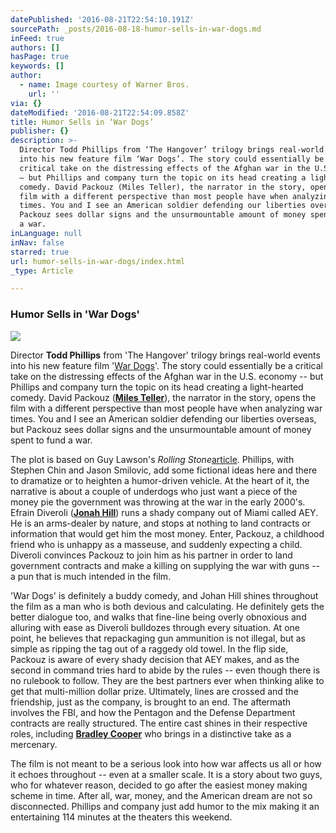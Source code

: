 ```yaml
---
datePublished: '2016-08-21T22:54:10.191Z'
sourcePath: _posts/2016-08-18-humor-sells-in-war-dogs.md
inFeed: true
authors: []
hasPage: true
keywords: []
author:
  - name: Image courtesy of Warner Bros.
    url: ''
via: {}
dateModified: '2016-08-21T22:54:09.858Z'
title: Humor Sells in ‘War Dogs’
publisher: {}
description: >-
  Director Todd Phillips from ‘The Hangover’ trilogy brings real-world events
  into his new feature film ‘War Dogs’. The story could essentially be a
  critical take on the distressing effects of the Afghan war in the U.S. economy
  – but Phillips and company turn the topic on its head creating a light-hearted
  comedy. David Packouz (Miles Teller), the narrator in the story, opens the
  film with a different perspective than most people have when analyzing war
  times. You and I see an American soldier defending our liberties overseas, but
  Packouz sees dollar signs and the unsurmountable amount of money spent to fund
  a war.
inLanguage: null
inNav: false
starred: true
url: humor-sells-in-war-dogs/index.html
_type: Article

---
```

### Humor Sells in 'War Dogs'
![](https://the-grid-user-content.s3-us-west-2.amazonaws.com/55b266e2-0f66-44b4-9604-188c507c3699.jpg)

Director **Todd Phillips** from 'The Hangover' trilogy brings real-world events into his new feature film '[War Dogs][0]'. The story could essentially be a critical take on the distressing effects of the Afghan war in the U.S. economy -- but Phillips and company turn the topic on its head creating a light-hearted comedy. David Packouz (**[Miles Teller][1]**), the narrator in the story, opens the film with a different perspective than most people have when analyzing war times. You and I see an American soldier defending our liberties overseas, but Packouz sees dollar signs and the unsurmountable amount of money spent to fund a war.

The plot is based on Guy Lawson's _Rolling Stone_[article][2]. Phillips, with Stephen Chin and Jason Smilovic, add some fictional ideas here and there to dramatize or to heighten a humor-driven vehicle. At the heart of it, the narrative is about a couple of underdogs who just want a piece of the money pie the government was throwing at the war in the early 2000's. Efrain Diveroli (**[Jonah Hill][3]**) runs a shady company out of Miami called AEY. He is an arms-dealer by nature, and stops at nothing to land contracts or information that would get him the most money. Enter, Packouz, a childhood friend who is unhappy as a masseuse, and suddenly expecting a child. Diveroli convinces Packouz to join him as his partner in order to land government contracts and make a killing on supplying the war with guns -- a pun that is much intended in the film.

'War Dogs' is definitely a buddy comedy, and Johan Hill shines throughout the film as a man who is both devious and calculating. He definitely gets the better dialogue too, and walks that fine-line being overly obnoxious and alluring with ease as Diveroli bulldozes through every situation. At one point, he believes that repackaging gun ammunition is not illegal, but as simple as ripping the tag out of a raggedy old towel. In the flip side, Packouz is aware of every shady decision that AEY makes, and as the second in command tries hard to abide by the rules -- even though there is no rulebook to follow. They are the best partners ever when thinking alike to get that multi-million dollar prize. Ultimately, lines are crossed and the friendship, just as the company, is brought to an end. The aftermath involves the FBI, and how the Pentagon and the Defense Department contracts are really structured. The entire cast shines in their respective roles, including **[Bradley Cooper][4]** who brings in a distinctive take as a mercenary.

The film is not meant to be a serious look into how war affects us all or how it echoes throughout -- even at a smaller scale. It is a story about two guys, who for whatever reason, decided to go after the easiest money making scheme in time. After all, war, money, and the American dream are not so disconnected. Phillips and company just add humor to the mix making it an entertaining 114 minutes at the theaters this weekend.

[0]: http://www.wardogsthemovie.com/
[1]: http://www.imdb.com/name/nm1886602/
[2]: http://www.rollingstone.com/politics/news/the-stoner-arms-dealers-20110316
[3]: http://www.imdb.com/name/nm1706767/?ref_=nv_sr_1
[4]: http://www.imdb.com/name/nm0177896/?ref_=nv_sr_2